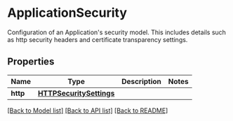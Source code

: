 # ApplicationSecurity

Configuration of an Application's security model. This includes details such as http security headers and certificate transparency settings. 
## Properties
Name | Type | Description | Notes
------------ | ------------- | ------------- | -------------
**http** | [**HTTPSecuritySettings**](HTTPSecuritySettings.md) |  | 

[[Back to Model list]](../README.md#documentation-for-models) [[Back to API list]](../README.md#documentation-for-api-endpoints) [[Back to README]](../README.md)



